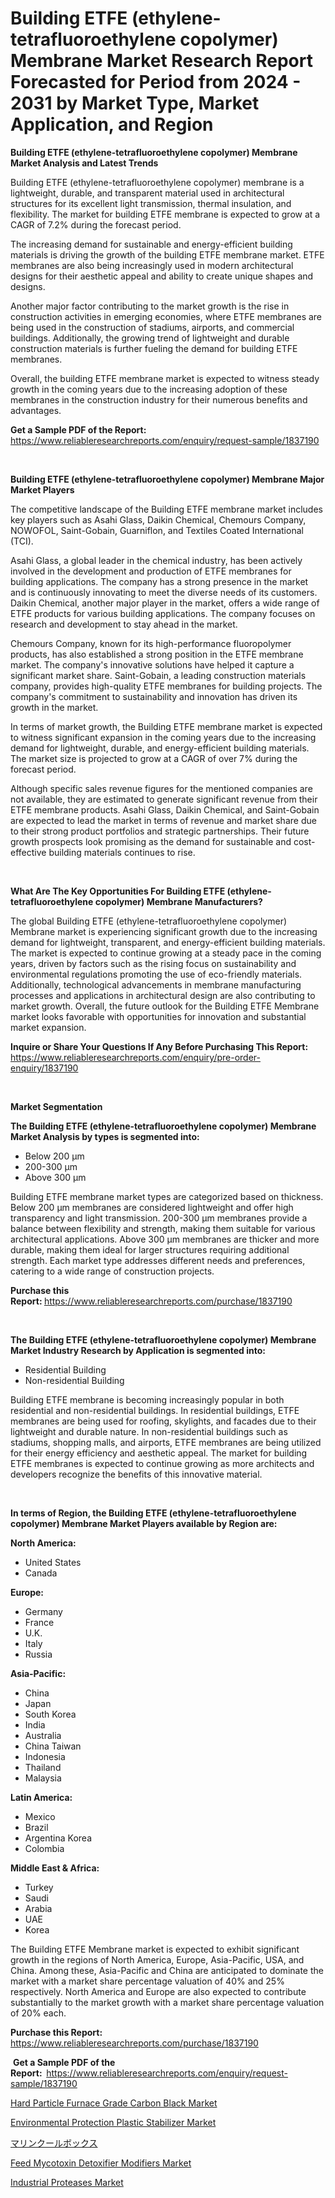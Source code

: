 <p><h1>Building ETFE (ethylene-tetrafluoroethylene copolymer) Membrane Market Research Report Forecasted for Period from 2024 -  2031 by Market Type, Market Application, and Region</h1></p><p><strong>Building ETFE (ethylene-tetrafluoroethylene copolymer) Membrane Market Analysis and Latest Trends</strong></p>
<p><p>Building ETFE (ethylene-tetrafluoroethylene copolymer) membrane is a lightweight, durable, and transparent material used in architectural structures for its excellent light transmission, thermal insulation, and flexibility. The market for building ETFE membrane is expected to grow at a CAGR of 7.2% during the forecast period. </p><p>The increasing demand for sustainable and energy-efficient building materials is driving the growth of the building ETFE membrane market. ETFE membranes are also being increasingly used in modern architectural designs for their aesthetic appeal and ability to create unique shapes and designs. </p><p>Another major factor contributing to the market growth is the rise in construction activities in emerging economies, where ETFE membranes are being used in the construction of stadiums, airports, and commercial buildings. Additionally, the growing trend of lightweight and durable construction materials is further fueling the demand for building ETFE membranes.</p><p>Overall, the building ETFE membrane market is expected to witness steady growth in the coming years due to the increasing adoption of these membranes in the construction industry for their numerous benefits and advantages.</p></p>
<p><strong>Get a Sample PDF of the Report:&nbsp;</strong> <a href="https://www.reliableresearchreports.com/enquiry/request-sample/1837190">https://www.reliableresearchreports.com/enquiry/request-sample/1837190</a></p>
<p>&nbsp;</p>
<p><strong>Building ETFE (ethylene-tetrafluoroethylene copolymer) Membrane Major Market Players</strong></p>
<p><p>The competitive landscape of the Building ETFE membrane market includes key players such as Asahi Glass, Daikin Chemical, Chemours Company, NOWOFOL, Saint-Gobain, Guarniflon, and Textiles Coated International (TCI). </p><p>Asahi Glass, a global leader in the chemical industry, has been actively involved in the development and production of ETFE membranes for building applications. The company has a strong presence in the market and is continuously innovating to meet the diverse needs of its customers. Daikin Chemical, another major player in the market, offers a wide range of ETFE products for various building applications. The company focuses on research and development to stay ahead in the market.</p><p>Chemours Company, known for its high-performance fluoropolymer products, has also established a strong position in the ETFE membrane market. The company's innovative solutions have helped it capture a significant market share. Saint-Gobain, a leading construction materials company, provides high-quality ETFE membranes for building projects. The company's commitment to sustainability and innovation has driven its growth in the market.</p><p>In terms of market growth, the Building ETFE membrane market is expected to witness significant expansion in the coming years due to the increasing demand for lightweight, durable, and energy-efficient building materials. The market size is projected to grow at a CAGR of over 7% during the forecast period. </p><p>Although specific sales revenue figures for the mentioned companies are not available, they are estimated to generate significant revenue from their ETFE membrane products. Asahi Glass, Daikin Chemical, and Saint-Gobain are expected to lead the market in terms of revenue and market share due to their strong product portfolios and strategic partnerships. Their future growth prospects look promising as the demand for sustainable and cost-effective building materials continues to rise.</p></p>
<p>&nbsp;</p>
<p><strong>What Are The Key Opportunities For Building ETFE (ethylene-tetrafluoroethylene copolymer) Membrane Manufacturers?</strong></p>
<p><p>The global Building ETFE (ethylene-tetrafluoroethylene copolymer) Membrane market is experiencing significant growth due to the increasing demand for lightweight, transparent, and energy-efficient building materials. The market is expected to continue growing at a steady pace in the coming years, driven by factors such as the rising focus on sustainability and environmental regulations promoting the use of eco-friendly materials. Additionally, technological advancements in membrane manufacturing processes and applications in architectural design are also contributing to market growth. Overall, the future outlook for the Building ETFE Membrane market looks favorable with opportunities for innovation and substantial market expansion.</p></p>
<p><strong>Inquire or Share Your Questions If Any Before Purchasing This Report:</strong> <a href="https://www.reliableresearchreports.com/enquiry/pre-order-enquiry/1837190">https://www.reliableresearchreports.com/enquiry/pre-order-enquiry/1837190</a></p>
<p>&nbsp;</p>
<p><strong>Market Segmentation</strong></p>
<p><strong>The Building ETFE (ethylene-tetrafluoroethylene copolymer) Membrane Market Analysis by types is segmented into:</strong></p>
<p><ul><li>Below 200 µm</li><li>200-300 µm</li><li>Above 300 µm</li></ul></p>
<p><p>Building ETFE membrane market types are categorized based on thickness. Below 200 µm membranes are considered lightweight and offer high transparency and light transmission. 200-300 µm membranes provide a balance between flexibility and strength, making them suitable for various architectural applications. Above 300 µm membranes are thicker and more durable, making them ideal for larger structures requiring additional strength. Each market type addresses different needs and preferences, catering to a wide range of construction projects.</p></p>
<p><strong>Purchase this Report:&nbsp;</strong><a href="https://www.reliableresearchreports.com/purchase/1837190">https://www.reliableresearchreports.com/purchase/1837190</a></p>
<p>&nbsp;</p>
<p><strong>The Building ETFE (ethylene-tetrafluoroethylene copolymer) Membrane Market Industry Research by Application is segmented into:</strong></p>
<p><ul><li>Residential Building</li><li>Non-residential Building</li></ul></p>
<p><p>Building ETFE membrane is becoming increasingly popular in both residential and non-residential buildings. In residential buildings, ETFE membranes are being used for roofing, skylights, and facades due to their lightweight and durable nature. In non-residential buildings such as stadiums, shopping malls, and airports, ETFE membranes are being utilized for their energy efficiency and aesthetic appeal. The market for building ETFE membranes is expected to continue growing as more architects and developers recognize the benefits of this innovative material.</p></p>
<p>&nbsp;</p>
<p><strong>In terms of Region, the Building ETFE (ethylene-tetrafluoroethylene copolymer) Membrane Market Players available by Region are:</strong></p>
<p>
    <p> <strong> North America: </strong>
        <ul>
            <li>United States</li>
            <li>Canada</li>
        </ul>
        </p> 
    <p> <strong> Europe: </strong>
        <ul>
            <li>Germany</li>
            <li>France</li>
            <li>U.K.</li>
            <li>Italy</li>
            <li>Russia</li>
        </ul>
        </p> 
    <p> <strong> Asia-Pacific: </strong>
        <ul>
            <li>China</li>
            <li>Japan</li>
            <li>South Korea</li>
            <li>India</li>
            <li>Australia</li>
            <li>China Taiwan</li>
            <li>Indonesia</li>
            <li>Thailand</li>
            <li>Malaysia</li>
        </ul>
        </p> 
    <p> <strong> Latin America: </strong>
        <ul>
            <li>Mexico</li>
            <li>Brazil</li>
            <li>Argentina Korea</li>
            <li>Colombia</li>
        </ul>
        </p> 
    <p> <strong> Middle East & Africa: </strong>
        <ul>
            <li>Turkey</li>
            <li>Saudi</li>
            <li>Arabia</li>
            <li>UAE</li>
            <li>Korea</li>
        </ul>
    </p>
    </p>
<p><p>The Building ETFE Membrane market is expected to exhibit significant growth in the regions of North America, Europe, Asia-Pacific, USA, and China. Among these, Asia-Pacific and China are anticipated to dominate the market with a market share percentage valuation of 40% and 25% respectively. North America and Europe are also expected to contribute substantially to the market growth with a market share percentage valuation of 20% each.</p></p>
<p><strong>Purchase this Report: </strong><a href="https://www.reliableresearchreports.com/purchase/1837190">https://www.reliableresearchreports.com/purchase/1837190</a></p>
<p>&nbsp;<strong>Get a Sample PDF of the Report:&nbsp;&nbsp;</strong><a href="https://www.reliableresearchreports.com/enquiry/request-sample/1837190">https://www.reliableresearchreports.com/enquiry/request-sample/1837190</a></p>
<p><strong></strong></p>
<p><p><a href="https://github.com/guneycigdem35/Market-Research-Report-List-2/blob/main/hard-particle-furnace-grade-carbon-black-market.md">Hard Particle Furnace Grade Carbon Black Market</a></p><p><a href="https://github.com/biheemgalvinlouises6hokrh3h/Market-Research-Report-List-1/blob/main/environmental-protection-plastic-stabilizer-market.md">Environmental Protection Plastic Stabilizer Market</a></p><p><a href="https://github.com/ihabdkwlxs948/Market-Research-Report-List-1/blob/main/24851431399.md">マリンクールボックス</a></p><p><a href="https://issuu.com/reportprime-2/docs/feed-mycotoxin-detoxifier-modifiers-market-size-20">Feed Mycotoxin Detoxifier Modifiers Market</a></p><p><a href="https://issuu.com/reportprime-2/docs/industrial-proteases-market-size-2030.pptx">Industrial Proteases Market</a></p></p>